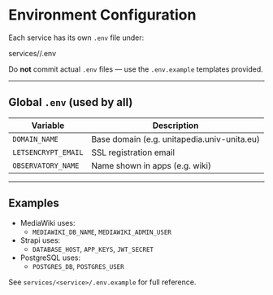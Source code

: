 # Environment Configuration

Each service has its own `.env` file under:

services/<service>/.env


Do **not** commit actual `.env` files — use the `.env.example` templates provided.

---

## Global `.env` (used by all)

| Variable             | Description                     |
|----------------------|---------------------------------|
| `DOMAIN_NAME`        | Base domain (e.g. unitapedia.univ-unita.eu) |
| `LETSENCRYPT_EMAIL`  | SSL registration email          |
| `OBSERVATORY_NAME`   | Name shown in apps (e.g. wiki)  |

---

## Examples

- MediaWiki uses:
  - `MEDIAWIKI_DB_NAME`, `MEDIAWIKI_ADMIN_USER`
- Strapi uses:
  - `DATABASE_HOST`, `APP_KEYS`, `JWT_SECRET`
- PostgreSQL uses:
  - `POSTGRES_DB`, `POSTGRES_USER`

See `services/<service>/.env.example` for full reference.
